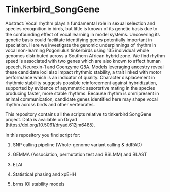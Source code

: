 # Tinkerbird_SongGene

Abstract:
Vocal rhythm plays a fundamental role in sexual selection and species recognition in birds, but little is known of its genetic basis due to the confounding effect of vocal learning in model systems. Uncovering its genetic basis could facilitate identifying genes potentially important in speciation. Here we investigate the genomic underpinnings of rhythm in vocal non-learning Pogoniulus tinkerbirds using 135 individual whole genomes distributed across a Southern African hybrid zone. We find rhythm speed is associated with two genes which are also known to  affect human speech, Neurexin-1 and Coenzyme Q8A. Models leveraging ancestry reveal these candidate loci also impact rhythmic stability, a trait linked with motor performance which is an indicator of quality. Character displacement in rhythmic stability suggests possible reinforcement against hybridization, supported by evidence of asymmetric assortative mating in the species producing faster, more stable rhythms. Because rhythm is omnipresent in animal communication, candidate genes identified here may shape vocal rhythm across birds and other vertebrates.

This repository contains all the scripts relative to tinkerbird SongGene project. Data is available on Dryad (https://doi.org/10.5061/dryad.612jm6485).

In this repository you find script for:

1) SNP calling pipeline (Whole-genome variant calling & ddRAD)

2) GEMMA (Association, permutation test and BSLMM) and BLAST

3) ELAI

4) Statistical phasing and xpEHH

5) brms IOI stability models 


